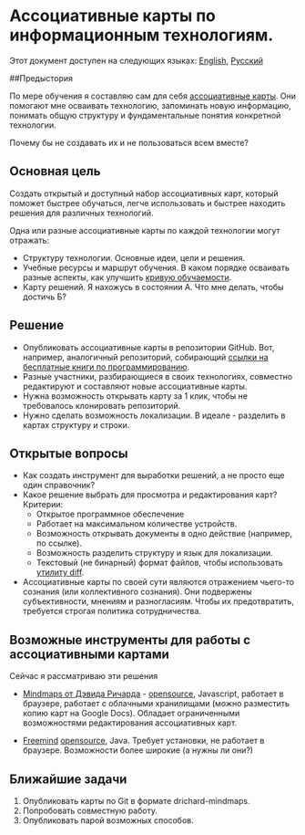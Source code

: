 # Ассоциативные карты по информационным технологиям.
Этот документ доступен на следующих языках:
[English](https://github.com/NickVolynkin/Solution-mindmaps/blob/master/README.md),
[Русский](https://github.com/NickVolynkin/Solution-mindmaps/blob/master/README_RU.md)

##Предыстория

По мере обучения я составляю сам для себя [ассоциативные карты](https://ru.wikipedia.org/wiki/%D0%94%D0%B8%D0%B0%D0%B3%D1%80%D0%B0%D0%BC%D0%BC%D0%B0_%D1%81%D0%B2%D1%8F%D0%B7%D0%B5%D0%B9). Они помогают мне осваивать технологию, запоминать новую информацию, понимать общую структуру и фундаментальные понятия конкретной технологии.

Почему бы не создавать их и не пользоваться всем вместе?

## Основная цель
Создать открытый и доступный набор ассоциативных карт, который поможет быстрее обучаться, легче использовать и быстрее находить решения для различных технологий.

Одна или разные ассоциативные карты по каждой технологии могут отражать:

* Структуру технологии. Основные идеи, цели и решения.
* Учебные ресурсы и маршрут обучения. В каком порядке осваивать разные аспекты, как улучшить [кривую обучаемости](https://ru.wikipedia.org/wiki/%D0%9A%D1%80%D0%B8%D0%B2%D0%B0%D1%8F_%D0%BE%D0%B1%D1%83%D1%87%D0%B0%D0%B5%D0%BC%D0%BE%D1%81%D1%82%D0%B8).
* Карту решений. Я нахожусь в состоянии А. Что мне делать, чтобы достичь Б?

## Решение

* Опубликовать ассоциативные карты в репозитории GitHub. Вот, например, аналогичный репозиторий, собирающий [ссылки на бесплатные книги по программированию](https://github.com/vhf/free-programming-books). 
* Разные участники, разбирающиеся в своих технологиях, совместно редактируют и составляют новые ассоциативные карты.
* Нужна возможность открывать карту за 1 клик, чтобы не требовалось клонировать репозиторий.
* Нужно сделать возможность локализации. В идеале - разделить в картах структуру и строки.


## Открытые вопросы

* Как создать инструмент для выработки решений, а не просто еще один справочник?
* Какое решение выбрать для просмотра и редактирования карт? Критерии:
	* Открытое программное обеспечение
	* Работает на максимальном количестве устройств.
	* Возможность открывать документы в одно действие (например, по ссылке). 
	* Возможность разделить структуру и язык для локализации.
	* Текстовый (не бинарный) формат файлов, чтобы использовать [утилиту diff](https://ru.wikipedia.org/wiki/Diff).
* Ассоциативные карты по своей сути являются отражением чьего-то сознания (или коллективного сознания). Они подвержены субъективности, мнениям и разногласиям. Чтобы их предотвратить, требуется строгая политика сотрудничества.


## Возможные инструменты для работы с ассоциативными картами

Сейчас я рассматриваю эти решения

* [Mindmaps от Дэвида Ричарда](http://drichard.org/mindmaps/#) - [opensource](https://github.com/drichard/mindmaps), Javascript, работает в браузере, работает с облачными хранилищами (можно разместить копию карт на Google Docs). Обладает ограниченными возможностями редактирования ассоциативных карт.

* [Freemind](http://freemind.sourceforge.net/wiki/index.php/) [opensource](http://freemind.sourceforge.net/wiki/index.php/Main_Page), Java. Требует установки, не работает в браузере. Возможности более широкие (а нужны ли они?)

## Ближайшие задачи

1. Опубликовать карты по Git в формате drichard-mindmaps.
2. Попробовать совместную работу.
3. Опубликовать парой возможных способов.